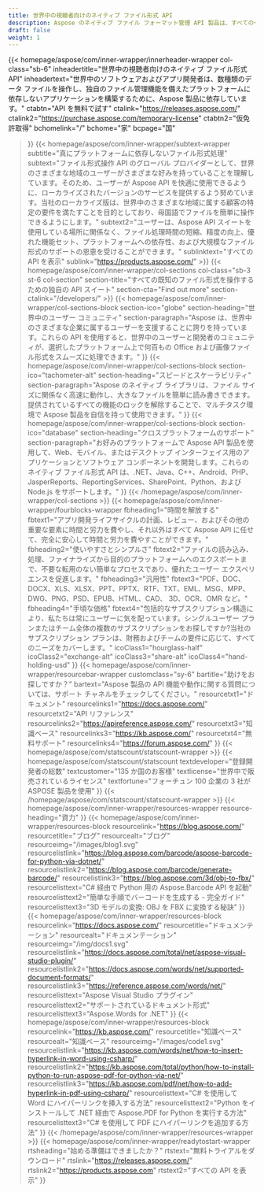 ```yaml
---
title: 世界中の視聴者向けのネイティブ ファイル形式 API
description: Aspose のネイティブ ファイル フォーマット管理 API 製品は、すべての一般的なプラットフォームでドキュメントや画像を操作するために世界中の開発者によって使用されています。
draft: false
weight: 1
---
```

{{< homepage/aspose/com/inner-wrapper/innerheader-wrapper col-class="sb-6"
  inheadertitle="世界中の視聴者向けのネイティブ ファイル形式 API"
  inheadertext="世界中のソフトウェアおよびアプリ開発者は、数種類のデータ ファイルを操作し、独自のファイル管理機能を備えたプラットフォームに依存しないアプリケーションを構築するために、Aspose 製品に依存しています。"
  ctabtn="API を無料で試す"
  ctalink="https://releases.aspose.com/"
  ctalink2="https://purchase.aspose.com/temporary-license"
  ctabtn2="仮免許取得"
  bchomelink="/"
  bchome="家"
  bcpage="国"
  >}}
   {{< homepage/aspose/com/inner-wrapper/subtext-wrapper
   subtitle="真にプラットフォームに依存しないファイル形式処理"
   subtext="ファイル形式操作 API のグローバル プロバイダーとして、世界のさまざまな地域のユーザーがさまざまな好みを持っていることを理解しています。そのため、ユーザーが Aspose API を快適に使用できるように、ローカライズされたバージョンのサービスを提供するよう努めています。当社のローカライズ版は、世界中のさまざまな地域に属する顧客の特定の要件を満たすことを目的としており、母国語でファイルを簡単に操作できるようにします。"
   subtext2="ユーザーは、Aspose API スイートを使用している場所に関係なく、ファイル処理時間の短縮、精度の向上、優れた機能セット、プラットフォームへの依存性、および大規模なファイル形式のサポートの恩恵を受けることができます。"
   sublinktext="すべての API を表示"
   sublink="https://products.aspose.com/" >}} 
{{< homepage/aspose/com/inner-wrapper/col-sections col-class="sb-3 st-6 col-section"
section-title="すべての既知のファイル形式を操作するための独自の API スイート"
section-cta="Find out more"
section-ctalink="/developers/" >}}
{{< homepage/aspose/com/inner-wrapper/col-sections-block section-ico="globe"
section-heading="世界中のユーザー コミュニティ"
section-paragraph="Aspose は、世界中のさまざまな企業に属するユーザーを支援することに誇りを持っています。これらの API を使用すると、世界中のユーザーと開発者のコミュニティが、選択したプラットフォーム上で何百もの Office および画像ファイル形式をスムーズに処理できます。"
>}}
{{< homepage/aspose/com/inner-wrapper/col-sections-block section-ico="tachometer-alt"
section-heading="スピードとスケーラビリティ"
section-paragraph="Aspose のネイティブ ライブラリは、ファイル サイズに関係なく高速に動作し、大きなファイルを簡単に読み書きできます。提供されているすべての機能のロックを解除することで、マルチタスク環境で Aspose 製品を自信を持って使用できます。"
>}}
{{< homepage/aspose/com/inner-wrapper/col-sections-block section-ico="database"
section-heading="クロスプラットフォームのサポート"
section-paragraph="お好みのプラットフォームで Aspose API 製品を使用して、Web、モバイル、またはデスクトップ インターフェイス用のアプリケーションとソフトウェア コンポーネントを開発します。これらのネイティブ ファイル形式 API は、.NET、Java、C++、Android、PHP、JasperReports、ReportingServices、SharePoint、Python、および Node.js をサポートします。"
>}}
{{< /homepage/aspose/com/inner-wrapper/col-sections >}}
{{< homepage/aspose/com/inner-wrapper/fourblocks-wrapper
fbheading1="時間を解放する"
fbtext1="アプリ開発ライフサイクルの計画、レビュー、およびその他の重要な要素に時間と労力を費やし、それ以外はすべて Aspose API に任せて、完全に安心して時間と労力を費やすことができます。"
fbheading2="使いやすさとシンプルさ"
fbtext2="ファイルの読み込み、処理、ファイナライズから目的のプラットフォームへのエクスポートまで、不要な転用のない簡単なプロセスであり、優れたユーザー エクスペリエンスを促進します。"
fbheading3="汎用性"
fbtext3="PDF、DOC、DOCX、XLS、XLSX、PPT、PPTX、RTF、TXT、EML、MSG、MPP、DWG、PNG、PSD、EPUB、HTML、CAD、 3D、OCR、OMR など。"
fbheading4="手頃な価格"
fbtext4="包括的なサブスクリプション構造により、私たちは常にユーザーに気を配っています。シングルユーザー プランまたはチーム全体の複数のサブスクリプションをお探しですか?当社のサブスクリプション プランは、財務およびチームの要件に応じて、すべてのニーズをカバーします。"
icoClass1="hourglass-half" icoClass2="exchange-alt" icoClass3="share-alt" icoClass4="hand-holding-usd"
>}} 
{{< homepage/aspose/com/inner-wrapper/resourcebar-wrapper customclass="sy-6"
bartitle="助けをお探しですか？"
bartext="Aspose 製品の API 機能や動作に関する質問については、サポート チャネルをチェックしてください。"
resourcetxt1="ドキュメント"
resourcelinks1="https://docs.aspose.com/"
resourcetxt2="API リファレンス"
resourcelinks2="https://apireference.aspose.com/"
resourcetxt3="知識ベース"
resourcelinks3="https://kb.aspose.com/"
resourcetxt4="無料サポート"
resourcelinks4="https://forum.aspose.com/"
>}}
{{< homepage/aspose/com/statscount/statscount-wrapper >}}
{{< homepage/aspose/com/statscount/statscount
textdeveloper="登録開発者の総数"
textcustomer="135 か国のお客様"
textlicense="世界中で販売されているライセンス"
textfortune="フォーチュン 100 企業の 3 社が ASPOSE 製品を使用"
>}}
{{< /homepage/aspose/com/statscount/statscount-wrapper >}}
{{< homepage/aspose/com/inner-wrapper/resources-wrapper
resource-heading="資力"
>}}
{{< homepage/aspose/com/inner-wrapper/resources-block resourcelink="https://blog.aspose.com/"
resourcetitle="ブログ"
resourcealt="ブログ"
resourceimg="/images/blog1.svg" resourcelistlink="https://blog.aspose.com/barcode/aspose-barcode-for-python-via-dotnet/" resourcelistlink2="https://blog.aspose.com/barcode/generate-barcode/" resourcelistlink3="https://blog.aspose.com/3d/obj-to-fbx/"
resourcelisttext="C# 経由で Python 用の Aspose.Barcode API を起動"
resourcelisttext2="簡単な手順でバーコードを生成する - 完全ガイド"
resourcelisttext3="3D モデルの変換: OBJ を FBX に変換する秘訣"
>}}
{{< homepage/aspose/com/inner-wrapper/resources-block resourcelink="https://docs.aspose.com/"
resourcetitle="ドキュメンテーション"
resourcealt="ドキュメンテーション"
resourceimg="/img/docs1.svg" resourcelistlink="https://docs.aspose.com/total/net/aspose-visual-studio-plugin/" resourcelistlink2="https://docs.aspose.com/words/net/supported-document-formats/" resourcelistlink3="https://reference.aspose.com/words/net/"
resourcelisttext="Aspose Visual Studio プラグイン"
resourcelisttext2="サポートされているドキュメント形式"
resourcelisttext3="Aspose.Words for .NET"
>}}
{{< homepage/aspose/com/inner-wrapper/resources-block resourcelink="https://kb.aspose.com/"
resourcetitle="知識ベース"
resourcealt="知識ベース"
resourceimg="/images/code1.svg" resourcelistlink="https://kb.aspose.com/words/net/how-to-insert-hyperlink-in-word-using-csharp/" resourcelistlink2="https://kb.aspose.com/total/python/how-to-install-python-to-run-aspose-pdf-for-python-via-net/" resourcelistlink3="https://kb.aspose.com/pdf/net/how-to-add-hyperlink-in-pdf-using-csharp/"
resourcelisttext="C# を使用して Word にハイパーリンクを挿入する方法"
resourcelisttext2="Python をインストールして .NET 経由で Aspose.PDF for Python を実行する方法"
resourcelisttext3="C# を使用して PDF にハイパーリンクを追加する方法"
>}}
{{< /homepage/aspose/com/inner-wrapper/resources-wrapper >}}
{{< homepage/aspose/com/inner-wrapper/readytostart-wrapper
rtsheading="始める準備はできましたか？"
rtstext="無料トライアルをダウンロード"
rtslink="https://releases.aspose.com/"
rtslink2="https://products.aspose.com"
rtstext2="すべての API を表示"
>}}
